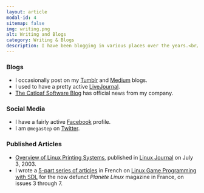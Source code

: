 ```yaml
---
layout: article
modal-id: 4
sitemap: false
img: writing.png
alt: Writing and Blogs
category: Writing & Blogs
description: I have been blogging in various places over the years.<br/>I also wrote a few articles for print publications.
---
```


### Blogs

* I occasionally post on my [Tumblr](https://megastep.tumblr.com) and [Medium](https://medium.com/@megastep) blogs.
* I used to have a pretty active [LiveJournal](https://megastep.livejournal.com/).
* [The Catloaf Software Blog](https://www.catloafsoft.com/blog/) has official news from my company.

### Social Media

* I have a fairly active [Facebook](https://www.facebook.com/megastep) profile.
* I am `@megastep` on [Twitter](https://twitter.com/megastep).

### Published Articles

* [Overview of Linux Printing Systems](https://www.linuxjournal.com/article/6729), published in [Linux Journal](https://www.linuxjournal.com/) on July 3, 2003.
* I wrote a [5-part series of articles](/SDL) in French on [Linux Game Programming with SDL](/SDL) for the now defunct *Planète Linux* magazine in France, on issues 3 through 7.
